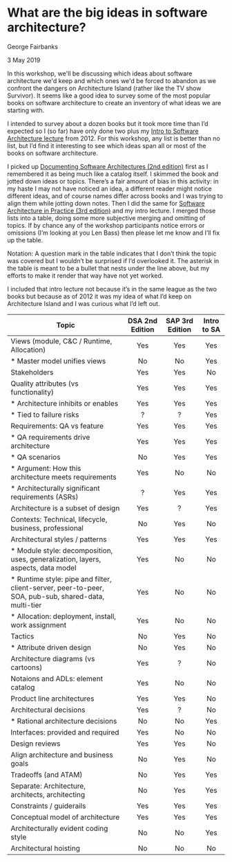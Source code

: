 # What are the big ideas in software architecture?

George Fairbanks

3 May 2019

In this workshop, we'll be discussing which ideas about software architecture we'd keep and 
which ones we'd be forced to abandon as we confront the dangers on Architecture Island (rather 
like the TV show Survivor).  It seems like a good idea to survey some of the most popular books 
on software architecture to create an inventory of what ideas we are starting with.  

I intended to survey about a dozen books but it took more time than I’d expected so I (so far) 
have only done two plus my [Intro to Software Architecture lecture](https://www.georgefairbanks.com/blog/cu-boulder-intro-to-software-architecture-video/) from 2012.  For this workshop, 
any list is better than no list, but I’d find it interesting to see which ideas span all or most 
of the books on software architecture.

I picked up [Documenting Software Architectures (2nd edition)](https://www.amazon.com/Documenting-Software-Architectures-Views-Beyond/dp/0321552687) first as I remembered it as being 
much like a catalog itself.  I skimmed the book and jotted down ideas or topics.  There’s a fair 
amount of bias in this activity: in my haste I may not have noticed an idea, a different reader 
might notice different ideas, and of course names differ across books and I was trying to align 
them while jotting down notes.  Then I did the same for [Software Architecture in Practice (3rd 
edition)](https://www.amazon.com/Software-Architecture-Practice-3rd-Engineering/dp/0321815734) 
and my intro lecture.  I merged those lists into a table, doing some more subjective 
merging and omitting of topics.  If by chance any of the workshop participants notice errors or 
omissions (I’m looking at you Len Bass) then please let me know and I’ll fix up the table.


Notation:  A question mark in the table indicates that I don’t think the topic was covered but 
I wouldn’t be surprised if I’d overlooked it.  The asterisk in the table is meant to be a bullet
that nests under the line above, but my efforts to make it render that way have not yet worked.


I included that intro lecture not because it’s in the same league as the two books but because as 
of 2012 it was my idea of what I’d keep on Architecture Island and I was curious what I’d left out. 



|Topic                                                                                                | DSA 2nd Edition | SAP 3rd Edition | Intro to SA |
|------------------------------------------------------------------------------------------------------|:---------------:|:---------------:|:-----------:|
| Views (module, C&C / Runtime, Allocation)                                                            |       Yes       |       Yes       |     Yes     |
| * Master model unifies views                                                                         |        No       |        No       |     Yes     |
| Stakeholders                                                                                         |       Yes       |       Yes       |      No     |
| Quality attributes (vs functionality)                                                                |       Yes       |       Yes       |     Yes     |
| * Architecture inhibits or enables                                                                   |       Yes       |       Yes       |     Yes     |
| * Tied to failure risks                                                                              |        ?        |        ?        |     Yes     |
| Requirements: QA vs feature                                                                          |       Yes       |       Yes       |     Yes     |
| * QA requirements drive architecture                                                                 |       Yes       |       Yes       |     Yes     |
| * QA scenarios                                                                                       |        No       |       Yes       |     Yes     |
| * Argument: How this architecture meets requirements                                                 |       Yes       |        No       |      No     |
| * Architecturally significant requirements (ASRs)                                                    |        ?        |       Yes       |     Yes     |
| Architecture is a subset of design                                                                   |       Yes       |        ?        |     Yes     |
| Contexts: Technical, lifecycle, business, professional                                               |        No       |       Yes       |      No     |
| Architectural styles / patterns                                                                      |       Yes       |       Yes       |     Yes     |
| * Module style: decomposition, uses, generalization, layers, aspects, data model                     |       Yes       |        No       |      No     |
| * Runtime style: pipe and filter, client-server, peer-to-peer, SOA, pub-sub, shared-data, multi-tier |       Yes       |        No       |      No     |
| * Allocation: deployment, install, work assignment                                                   |       Yes       |        No       |      No     |
| Tactics                                                                                              |        No       |       Yes       |      No     |
| * Attribute driven design                                                                            |        No       |       Yes       |      No     |
| Architecture diagrams (vs cartoons)                                                                  |       Yes       |        ?        |      No     |
| Notaions and ADLs: element catalog                                                                   |       Yes       |        No       |      No     |
| Product line architectures                                                                           |       Yes       |       Yes       |      No     |
| Architectural decisions                                                                              |       Yes       |        ?        |      No     |
| * Rational architecture decisions                                                                    |        No       |        No       |     Yes     |
| Interfaces: provided and required                                                                    |       Yes       |        No       |      No     |
| Design reviews                                                                                       |       Yes       |       Yes       |      No     |
| Align architecture and business goals                                                                |        No       |       Yes       |      No     |
| Tradeoffs (and ATAM)                                                                                 |        No       |       Yes       |     Yes     |
| Separate: Architecture, architects, architecting                                                     |        No       |       Yes       |     Yes     |
| Constraints / guiderails                                                                             |       Yes       |       Yes       |     Yes     |
| Conceptual model of architecture                                                                     |       Yes       |       Yes       |     Yes     |
| Architecturally evident coding style                                                                 |        No       |        No       |     Yes     |
| Architectural hoisting                                                                               |        No       |        No       |      No     |
